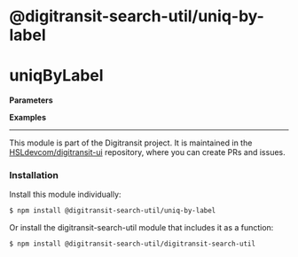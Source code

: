# @digitransit-search-util/uniq-by-label

# uniqByLabel

<DESCRIPTION>

**Parameters**
<PARAMETERS>

**Examples**

<!-- This file is automatically generated. Please don't edit it directly:
if you find an error, edit the source file (likely index.js), and re-run
./scripts/generate-readmes in the digitransit-search-util project. -->

---

This module is part of the Digitransit project. It is maintained in the
[HSLdevcom/digitransit-ui](https://github.com/HSLdevcom/digitransit-ui) repository, where you can create
PRs and issues.

### Installation

Install this module individually:

```sh
$ npm install @digitransit-search-util/uniq-by-label
```

Or install the digitransit-search-util module that includes it as a function:

```sh
$ npm install @digitransit-search-util/digitransit-search-util
```
